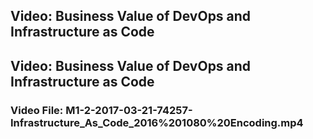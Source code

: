 ## Video: Business Value of DevOps and Infrastructure as Code
## Video: Business Value of DevOps and Infrastructure as Code

### Video File: M1-2-2017-03-21-74257-Infrastructure_As_Code_2016%201080%20Encoding.mp4
